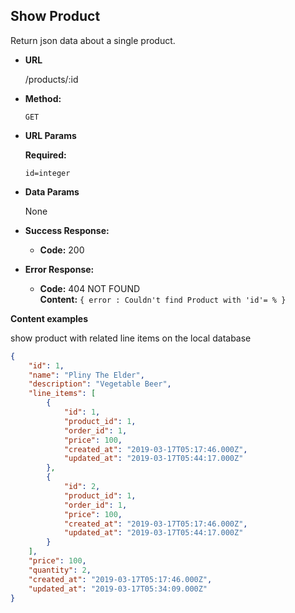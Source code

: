 **Show Product**
----
  Return json data about a single product.

* **URL**

  /products/:id

* **Method:**

  `GET`
  
*  **URL Params**

   **Required:**
 
   `id=integer`

* **Data Params**

  None

* **Success Response:**

  * **Code:** 200 <br />
 
* **Error Response:**

  * **Code:** 404 NOT FOUND <br />
    **Content:** `{ error : Couldn't find Product with 'id'= % }`


**Content examples**

show product with related line items on the local database

```json
{
    "id": 1,
    "name": "Pliny The Elder",
    "description": "Vegetable Beer",
    "line_items": [
        {
            "id": 1,
            "product_id": 1,
            "order_id": 1,
            "price": 100,
            "created_at": "2019-03-17T05:17:46.000Z",
            "updated_at": "2019-03-17T05:44:17.000Z"
        },
        {
            "id": 2,
            "product_id": 1,
            "order_id": 1,
            "price": 100,
            "created_at": "2019-03-17T05:17:46.000Z",
            "updated_at": "2019-03-17T05:44:17.000Z"
        }
    ],
    "price": 100,
    "quantity": 2,
    "created_at": "2019-03-17T05:17:46.000Z",
    "updated_at": "2019-03-17T05:34:09.000Z"
}
```
 
